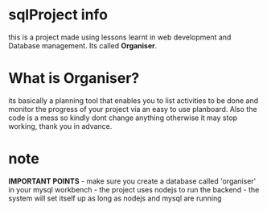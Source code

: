 # sqlProject info
this is a project made using lessons learnt in web development and Database management.
Its called **Organiser**.

# What is Organiser?
its basically a planning tool that enables you to list activities to be done and monitor the progress of your project via an easy to use planboard. Also the code is a mess so kindly dont change anything otherwise it may stop working, thank you in advance.

# note
**IMPORTANT POINTS**
    - make sure you create a database called 'organiser' in your mysql workbench
    - the project uses nodejs to run the backend
    - the system will set itself up as long as nodejs and mysql are running
